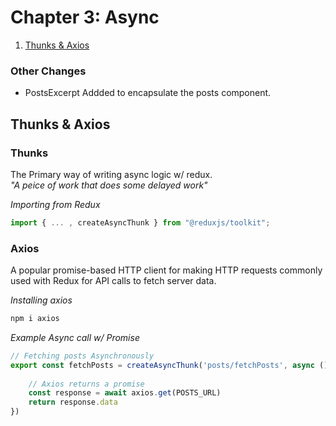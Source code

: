 # Chapter 3: Async

1. [Thunks & Axios](#ta)

### Other Changes
- PostsExcerpt Addded to encapsulate the posts component.


## Thunks & Axios
### Thunks
The Primary way of writing async logic w/ redux. <br>
_"A peice of work that does some delayed work"_

_Importing from Redux_
```javascript
import { ... , createAsyncThunk } from "@reduxjs/toolkit";
```
### Axios
A popular promise-based HTTP client for making HTTP requests commonly used with Redux for API calls to fetch server data.

_Installing axios_
```bash
npm i axios
```

_Example Async call w/ Promise_
```javascript
// Fetching posts Asynchronously 
export const fetchPosts = createAsyncThunk('posts/fetchPosts', async () => {
    
    // Axios returns a promise
    const response = await axios.get(POSTS_URL)
    return response.data
})
```